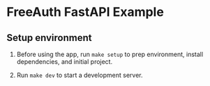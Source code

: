 # FreeAuth FastAPI Example

## Setup environment

1. Before using the app, run `make setup` to prep environment, install dependencies, and initial project.

2. Run `make dev` to start a development server.

